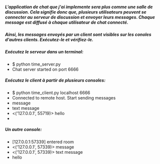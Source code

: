 #####  L'application de chat que j'ai implemente sera plus comme une salle de discussion. Cela signifie donc que, plusieurs utilisateurs peuvent se connecter au serveur de discussion et envoyer leurs messages. Chaque message est diffusé à chaque utilisateur de chat connecté.

##### Ainsi, les messages envoyés par un client sont visibles sur les conoles d'autres clients. Exécutez-le et vérifiez-le. 
 
##### Exécutez le serveur dans un terminal:
* $ python time_server.py 
* Chat server started on port 6666


##### Exécutez le client à partir de plusieurs consoles:
* $ python time_client.py localhost 6666
* Connected to remote host. Start sending messages
* <You> message
* <You> text message
* <('127.0.0.1', 55719)> hello
* <You>

##### Un autre console:
* <You> [127.0.0.1:57339] entered room
* <('127.0.0.1', 57339)> message
* <('127.0.0.1', 57339)> text message
* <You> hello
